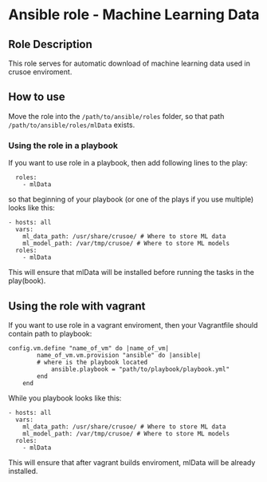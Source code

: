 # Ansible role - Machine Learning Data #

## Role Description ##
This role serves for automatic download of machine learning data used in crusoe enviroment.

## How to use ##
Move the role into the `/path/to/ansible/roles` folder, so that path `/path/to/ansible/roles/mlData` exists.

### Using the role in a playbook ###

If you want to use role in a playbook, then add following lines to the play:

```
  roles:
    - mlData
```

so that beginning of your playbook (or one of the plays if you use multiple) looks like this:

```
- hosts: all
  vars:
    ml_data_path: /usr/share/crusoe/ # Where to store ML data
    ml_model_path: /var/tmp/crusoe/ # Where to store ML models
  roles:
    - mlData
```

This will ensure that mlData will be installed before running the tasks in the play(book).

## Using the role with vagrant ##

If you want to use role in a vagrant enviroment, then your Vagrantfile should contain path to playbook:

```
config.vm.define "name_of_vm" do |name_of_vm|
        name_of_vm.vm.provision "ansible" do |ansible|
        # where is the playbook located
            ansible.playbook = "path/to/playbook/playbook.yml"
        end
    end
```

While you playbook looks like this:

```
- hosts: all
  vars:
    ml_data_path: /usr/share/crusoe/ # Where to store ML data
    ml_model_path: /var/tmp/crusoe/ # Where to store ML models
  roles:
    - mlData
```

This will ensure that after vagrant builds enviroment, mlData will be already installed.
